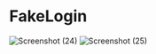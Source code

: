 # FakeLogin

![Screenshot (24)](https://user-images.githubusercontent.com/116202175/232304000-5e1791d2-29f3-4a1f-b023-a7c6dff22e63.png)
![Screenshot (25)](https://user-images.githubusercontent.com/116202175/232304019-6b5aae44-d349-4ee3-bfa1-108483d32f90.png)
